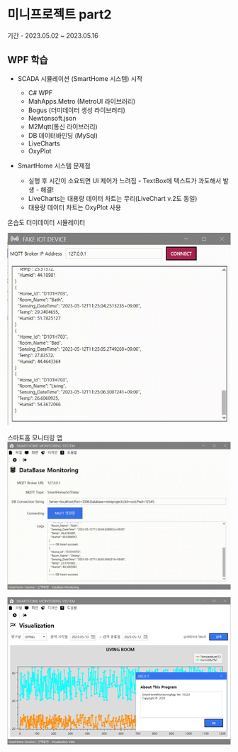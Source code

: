 # 미니프로젝트 part2
기간 - 2023.05.02 ~ 2023.05.16

## WPF 학습
- SCADA 시뮬레이션 (SmartHome 시스템) 시작
	- C# WPF
	- MahApps.Metro (MetroUI 라이브러리)
	- Bogus (더미데이터 생성 라이브러리)
	- Newtonsoft.json
	- M2Mqtt(통신 라이브러리)
	- DB 데이터바인딩 (MySql)
	- LiveCharts
	- OxyPlot
	
- SmartHome 시스템 문제점
	- 실행 후 시간이 소요되면 UI 제어가 느려짐 - TextBox에 텍스트가 과도해서 발생 - 해결!
	- LiveCharts는 대용량 데이터 차트는 무리(LiveChart v.2도 동일)
	- 대용량 데이터 차트는 OxyPlot 사용
	

온습도 더미데이터 시뮬레이터

<img src="https://raw.githubusercontent.com/Gayeon-Leee/miniprojects/main/Images/smartghome_publisher.gif" width="514" />

스마트홈 모니터링 앱
<img src="https://raw.githubusercontent.com/Gayeon-Leee/miniprojects/main/Images/samrthome_monitoring.gif" width="514" />

<img src="https://raw.githubusercontent.com/Gayeon-Leee/miniprojects/main/Images/smarthome_monitoring2.png" width="514" />
